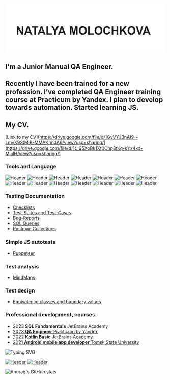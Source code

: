 [![Header](https://github.com/Molochkova/molochkova/blob/main/assets/header.png)](https://vladimir.hh.ru/resume/4e201b0cff0b9da9950039ed1f5763424b6d49/)

## I'm a Junior Manual QA Engineer.

## Recently I have been trained for a new profession. I’ve completed QA Engineer training course at Practicum by Yandex. I plan to develop towards automation. Started learning JS.

## My CV.

[Link to my CV](https://drive.google.com/file/d/1GyVYJBnAI9--LmvX9StMiB-MMAKnndA6/view?usp=sharing/](https://drive.google.com/file/d/1c_95XoBk1Xt0Chp8tKq-kYz4xd-MlalH/view?usp=sharing/)

### Tools and Language

![Header](https://img.shields.io/badge/Postman-090909?style=for-the-badge&logo=postman&logoColor=f76935)
![Header](https://img.shields.io/badge/Github-090909?style=for-the-badge&logo=github&logoColor=8cc4d7)
![Header](https://img.shields.io/badge/MySQL-090909?style=for-the-badge&logo=mysql&logoColor=4479a1)
![Header](https://img.shields.io/badge/PostgreSQL-090909?style=for-the-badge&logo=postgresql&logoColor=0074d0)
![Header](https://img.shields.io/badge/DevTools-090909?style=for-the-badge&logo=googlechrome&logoColor=2674f2)
![Header](https://img.shields.io/badge/AndroidStudio-090909?style=for-the-badge&logo=androidstudio&logoColor=3ad07d)
![Header](https://img.shields.io/badge/CharlesProxy-090909?style=for-the-badge&logo=charlesproxy&logoColor=8cc4d7)
![Header](https://img.shields.io/badge/Swagger-090909?style=for-the-badge&logo=swagger&logoColor=7ede2b)
![Header](https://img.shields.io/badge/YouTrack-090909?style=for-the-badge&logo=youtrack&logoColor=136be1)
![Header](https://img.shields.io/badge/YandexTracker-090909?style=for-the-badge&logo=yandextracker&logoColor=f7f7f7)
![Header](https://img.shields.io/badge/Cygwin-090909?style=for-the-badge&logo=Cygwin&logoColor=f7f7f7)
![Header](https://img.shields.io/badge/Kotlin-090909?style=for-the-badge&logo=kotlin&logoColor=7f52ff)
![Header](https://img.shields.io/badge/Figma-090909?style=for-the-badge&logo=figma&logoColor=f24e1e)
![Header](https://img.shields.io/badge/Draw.io-090909?style=for-the-badge&logo=drawio&logoColor=4aa73c)

### Testing Documentation

- [Checklists](https://github.com/Molochkova/checklists)
- [Test-Suites and Test-Cases](https://github.com/Molochkova/test-cases)
- [Bug-Reports](https://github.com/Molochkova/bug-reports)
- [SQL Queries](https://github.com/Molochkova/SQL)
- [Postman Collections](https://github.com/Molochkova/postman)

### Simple JS autotests

- [Puppeteer](https://github.com/Molochkova/puppeteer)

### Test analysis

- [MindMaps](https://github.com/Molochkova/mindmaps)

### Test design

- [Equivalence classes and boundary values](https://github.com/Molochkova/testdesign)

### Professional development, courses

- 2023 **SQL Fundamentals** JetBrains Academy
- [2023 **QA Engineer** Practicum by Yandex](https://drive.google.com/file/d/1SnIFBYHYDtL7XuOH9rRbjJa2Y9jX5Sp-/view?usp=sharing/)
- 2022 **Kotlin Basic** JetBrains Academy
- [2021 **Android mobile app developer** Tomsk State University](https://drive.google.com/file/d/1mlolip1z6nfs4PeEyWHQwNhmgZoID4ZN/view?usp=sharing/)

![Typing SVG](https://readme-typing-svg.herokuapp.com?color=%2336BCF7&lines=Contact+me)

[![Header](https://img.shields.io/badge/Telegram-090909?style=for-the-badge&logo=telegram&logoColor=31a5db)](https://t.me/molochkova_n/)
[![Header](https://img.shields.io/badge/WhatsApp-090909?style=for-the-badge&logo=whatsapp&logoColor=elefef)](https://wa.me/79005862323/)

![Anurag's GitHub stats](https://github-readme-stats.vercel.app/api?username=molochkova&show_icons=true&theme=radical) 
